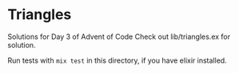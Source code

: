# Triangles

Solutions for Day 3 of Advent of Code 
Check out lib/triangles.ex for solution.

Run tests with `mix test` in this directory, if you have elixir installed.

